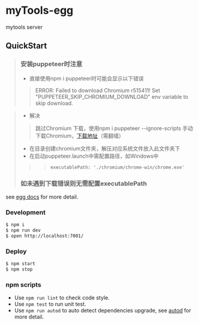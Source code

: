 # myTools-egg

mytools server

## QuickStart

> ### 安装puppeteer时注意
> * 直接使用npm i puppeteer时可能会显示以下错误
> >ERROR: Failed to download Chromium r515411! Set "PUPPETEER_SKIP_CHROMIUM_DOWNLOAD" env variable to skip download.

> * 解决
> > 跳过Chromium 下载，使用npm i puppeteer --ignore-scripts
> > 手动下载Chromium，[下载地址](https://download-chromium.appspot.com)（需翻墙）
> * 在目录创建chromium文件夹，解压对应系统文件放入此文件夹下
> * 在启动puppeteer.launch中需配置路径，如Windows中
>>> ```executablePath: './chromium/chrome-win/chrome.exe'```
> ### 如未遇到下载错误则无需配置executablePath
<!-- add docs here for user -->

see [egg docs][egg] for more detail.

### Development

```bash
$ npm i
$ npm run dev
$ open http://localhost:7001/
```

### Deploy

```bash
$ npm start
$ npm stop
```

### npm scripts

- Use `npm run lint` to check code style.
- Use `npm test` to run unit test.
- Use `npm run autod` to auto detect dependencies upgrade, see [autod](https://www.npmjs.com/package/autod) for more detail.


[egg]: https://eggjs.org